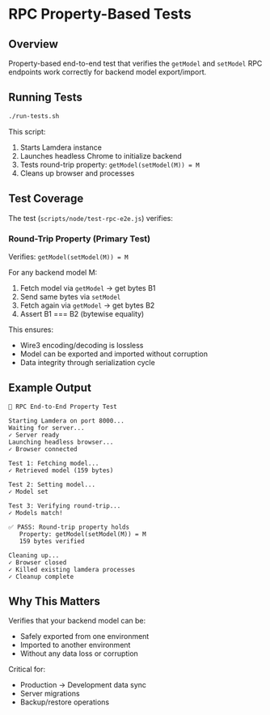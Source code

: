 # RPC Property-Based Tests

## Overview

Property-based end-to-end test that verifies the `getModel` and `setModel` RPC endpoints work correctly for backend model export/import.

## Running Tests

```bash
./run-tests.sh
```

This script:
1. Starts Lamdera instance
2. Launches headless Chrome to initialize backend
3. Tests round-trip property: `getModel(setModel(M)) = M`
4. Cleans up browser and processes

## Test Coverage

The test (`scripts/node/test-rpc-e2e.js`) verifies:

### **Round-Trip Property** (Primary Test)
Verifies: `getModel(setModel(M)) = M`

For any backend model M:
1. Fetch model via `getModel` → get bytes B1
2. Send same bytes via `setModel`
3. Fetch again via `getModel` → get bytes B2
4. Assert B1 === B2 (bytewise equality)

This ensures:
- Wire3 encoding/decoding is lossless
- Model can be exported and imported without corruption
- Data integrity through serialization cycle

## Example Output

```
🧪 RPC End-to-End Property Test

Starting Lamdera on port 8000...
Waiting for server...
✓ Server ready
Launching headless browser...
✓ Browser connected

Test 1: Fetching model...
✓ Retrieved model (159 bytes)

Test 2: Setting model...
✓ Model set

Test 3: Verifying round-trip...
✓ Models match!

✅ PASS: Round-trip property holds
   Property: getModel(setModel(M)) = M
   159 bytes verified

Cleaning up...
✓ Browser closed
✓ Killed existing lamdera processes
✓ Cleanup complete
```

## Why This Matters

Verifies that your backend model can be:
- Safely exported from one environment
- Imported to another environment
- Without any data loss or corruption

Critical for:
- Production → Development data sync
- Server migrations
- Backup/restore operations
